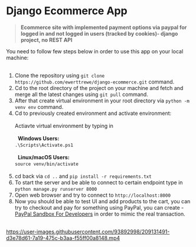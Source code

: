 # Django Ecommerce App
> **Ecommerce site with implemented payment options via paypal for logged in and not logged in users (tracked by cookies)- django project, no REST API**


You need to follow few steps below in order to use this app on your local machine:<br><br>
1. Clone the repository using `git clone https://github.com/ewerttrewe/django-ecommerce.git` command.<br>
2. Cd to the root directory of the project on your machine and fetch and merge all the latest changes using `git pull` command.<br>
3. After that create virtual environment in your root directory via `python -m venv env` command.<br>
4. Cd to previously created environment and activate environment:<br><br>
  Actiavte virtual environment by typing in<br><br>
  &nbsp; **Windows Users:**<br>
  `.\Scripts\Activate.ps1`<br><br>
  &nbsp; **Linux/macOS Users:**<br>
  `source venv/bin/activate`<br><br>
5. cd back via `cd ..` and `pip install -r requirements.txt`<br>
6. To start the server and be able to connect to certain endpoint type in `python manage.py runserver 8000`<br>
7. Open web browser and try to connect to `http://localhost:8000`<br>
8. Now you should be able to test UI and add products to the cart, you can try to checkout and pay for something using PayPal, you can create - [PayPal Sandbox For Developers](https://developer.paypal.com/home) in order to mimic the real transaction.<br><br>

https://user-images.githubusercontent.com/93892998/209131491-d3e78d61-7a19-475c-b3aa-f55ff00a8148.mp4

